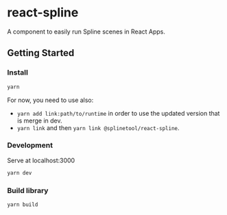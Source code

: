 # react-spline

A component to easily run Spline scenes in React Apps.


## Getting Started


### Install

```bash
yarn
```

For now, you need to use also:
- `yarn add link:path/to/runtime` in order to use the updated version that is merge in dev. 
- `yarn link` and then `yarn link @splinetool/react-spline`.

### Development

Serve at localhost:3000

```bash
yarn dev
```

### Build library

```bash
yarn build
```
